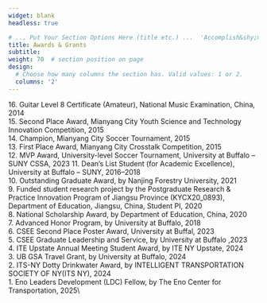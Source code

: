 ```yaml
---
widget: blank
headless: true

# ... Put Your Section Options Here (title etc.) ...  'Accomplish&shy;ments'
title: Awards & Grants
subtitle:
weight: 70  # section position on page
design:
  # Choose how many columns the section has. Valid values: 1 or 2.
  columns: '2'
---
```


16\. Guitar Level 8 Certificate (Amateur), National Music Examination, China, 2014\
15\. Second Place Award, Mianyang City Youth Science and Technology Innovation Competition, 2015\
14\. Champion, Mianyang City Soccer Tournament, 2015\
13\. First Place Award, Mianyang City Crosstalk Competition, 2015\
12\. MVP Award, University-level Soccer Tournament, University at Buffalo – SUNY CSSA, 2023
11\. Dean’s List Student (for Academic Excellence), University at Buffalo – SUNY, 2016–2018\
10\. Outstanding Graduate Award, by Nanjing Forestry University, 2021\
9\. Funded student research project by the Postgraduate Research & Practice Innovation Program of Jiangsu Province (KYCX20_0893), Department of Education, Jiangsu, China, Student PI, 2020\
8\. National Scholarship Award, by Department of Education, China, 2020\
7\. Advanced Honor Program, by University at Buffalo, 2018\
6\. CSEE Second Place Poster Award, University at Buffal, 2023\
5\. CSEE Graduate Leadership and Service, by University at Buffalo ,2023\
4\. ITE Upstate Annual Meeting Student Award, by ITE NY Upstate, 2024\
3\. UB GSA Travel Grant, by University at Buffalo, 2024\
2\. ITS-NY Dotty Drinkwater Award, by INTELLIGENT TRANSPORTATION SOCIETY OF NY(ITS NY), 2024\
1\. Eno Leaders Development (LDC) Fellow, by The Eno Center for Transportation, 2025\



